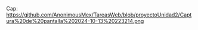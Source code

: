 Cap: https://github.com/AnonimousMex/TareasWeb/blob/proyectoUnidad2/Captura%20de%20pantalla%202024-10-13%20223214.png
